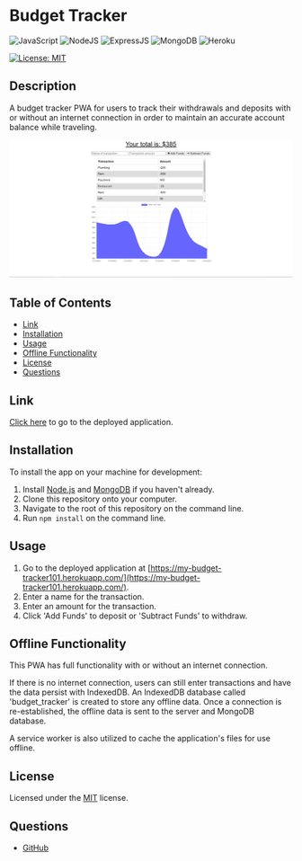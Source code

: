 # Budget Tracker
![JavaScript](https://img.shields.io/badge/javascript-%23323330.svg?style=for-the-badge&logo=javascript&logoColor=%23F7DF1E)
![NodeJS](https://img.shields.io/badge/node.js-6DA55F?style=for-the-badge&logo=node.js&logoColor=white)
![ExpressJS](https://img.shields.io/badge/Express.js-404D59?style=for-the-badge)
![MongoDB](https://img.shields.io/badge/MongoDB-%234ea94b.svg?style=for-the-badge&logo=mongodb&logoColor=white)
![Heroku](https://img.shields.io/badge/heroku-%23430098.svg?style=for-the-badge&logo=heroku&logoColor=white)


[![License: MIT](https://img.shields.io/badge/License-MIT-yellow.svg)](https://choosealicense.com/licenses/mit/)

## Description
A budget tracker PWA for users to track their withdrawals and deposits with or without an internet connection in order to maintain an accurate account balance while traveling.

![Screenshot of the Budget Tracker application](./assets/images/budget-tracker-sc.PNG)

## Table of Contents
* [Link](#link)
* [Installation](#installation)
* [Usage](#usage)
* [Offline Functionality](#offline-functionality)
* [License](#license)
* [Questions](#questions)

## Link
[Click here](https://my-budget-tracker101.herokuapp.com/) to go to the deployed application.

## Installation
To install the app on your machine for development:

1. Install [Node.js](https://nodejs.org/en/) and [MongoDB](https://www.mongodb.com/) if you haven't already.
2. Clone this repository onto your computer.
3. Navigate to the root of this repository on the command line.
4. Run `npm install` on the command line.

## Usage
1. Go to the deployed application at [https://my-budget-tracker101.herokuapp.com/](https://my-budget-tracker101.herokuapp.com/).
2. Enter a name for the transaction.
3. Enter an amount for the transaction.
4. Click 'Add Funds' to deposit or 'Subtract Funds' to withdraw.

## Offline Functionality
This PWA has full functionality with or without an internet connection.

If there is no internet connection, users can still enter transactions and have the data persist with IndexedDB. An IndexedDB database called 'budget_tracker' is created to store any offline data. Once a connection is re-established, the offline data is sent to the server and MongoDB database.

A service worker is also utilized to cache the application's files for use offline.

## License
Licensed under the [MIT](https://choosealicense.com/licenses/mit/) license.

## Questions
- [GitHub](https://github.com/kg-phantom)